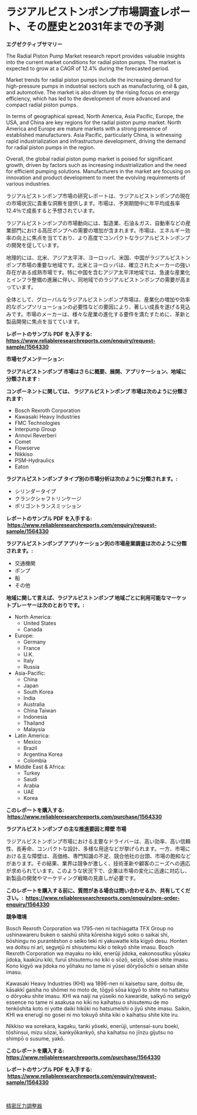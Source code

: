 <p><h1>ラジアルピストンポンプ市場調査レポート、その歴史と2031年までの予測</h1></p><p><strong>エグゼクティブサマリー</strong></p>
<p><p>The Radial Piston Pump Market research report provides valuable insights into the current market conditions for radial piston pumps. The market is expected to grow at a CAGR of 12.4% during the forecasted period. </p><p>Market trends for radial piston pumps include the increasing demand for high-pressure pumps in industrial sectors such as manufacturing, oil & gas, and automotive. The market is also driven by the rising focus on energy efficiency, which has led to the development of more advanced and compact radial piston pumps.</p><p>In terms of geographical spread, North America, Asia Pacific, Europe, the USA, and China are key regions for the radial piston pump market. North America and Europe are mature markets with a strong presence of established manufacturers. Asia Pacific, particularly China, is witnessing rapid industrialization and infrastructure development, driving the demand for radial piston pumps in the region.</p><p>Overall, the global radial piston pump market is poised for significant growth, driven by factors such as increasing industrialization and the need for efficient pumping solutions. Manufacturers in the market are focusing on innovation and product development to meet the evolving requirements of various industries.</p><p>ラジアルピストンポンプ市場の研究レポートは、ラジアルピストンポンプの現在の市場状況に貴重な洞察を提供します。市場は、予測期間中に年平均成長率12.4％で成長すると予想されています。</p><p>ラジアルピストンポンプの市場動向には、製造業、石油＆ガス、自動車などの産業部門における高圧ポンプへの需要の増加が含まれます。市場は、エネルギー効率の向上に焦点を当てており、より高度でコンパクトなラジアルピストンポンプの開発を促しています。</p><p>地理的には、北米、アジア太平洋、ヨーロッパ、米国、中国がラジアルピストンポンプ市場の重要な地域です。北米とヨーロッパは、確立されたメーカーの強い存在がある成熟市場です。特に中国を含むアジア太平洋地域では、急速な産業化とインフラ整備の進展に伴い、同地域でのラジアルピストンポンプの需要が高まっています。</p><p>全体として、グローバルなラジアルピストンポンプ市場は、産業化の増加や効率的なポンプソリューションの必要性などの要因により、著しい成長を遂げる見込みです。市場のメーカーは、様々な産業の進化する要件を満たすために、革新と製品開発に焦点を当てています。</p></p>
<p><strong>レポートのサンプル PDF を入手する: <a href="https://www.reliableresearchreports.com/enquiry/request-sample/1564330">https://www.reliableresearchreports.com/enquiry/request-sample/1564330</a></strong></p>
<p><strong>市場セグメンテーション:</strong></p>
<p><strong> ラジアルピストンポンプ 市場はさらに概要、展開、アプリケーション、地域に分類されます :</strong></p>
<p><strong>コンポーネントに関しては、 ラジアルピストンポンプ 市場は次のように分類されます: &nbsp;</strong></p>
<p><ul><li>Bosch Rexroth Corporation</li><li>Kawasaki Heavy Industries</li><li>FMC Technologies</li><li>Interpump Group</li><li>Annovi Reverberi</li><li>Comet</li><li>Flowserve</li><li>Nikkiso</li><li>PSM-Hydraulics</li><li>Eaton</li></ul></p>
<p><strong> ラジアルピストンポンプ タイプ別の市場分析は次のように分類されます。:</strong></p>
<p><ul><li>シリンダータイプ</li><li>クランクシャフトリンケージ</li><li>ポリゴントランスミッション</li></ul></p>
<p><strong>レポートのサンプル PDF を入手する: &nbsp;<a href="https://www.reliableresearchreports.com/enquiry/request-sample/1564330">https://www.reliableresearchreports.com/enquiry/request-sample/1564330</a></strong></p>
<p><strong> ラジアルピストンポンプ アプリケーション別の市場産業調査は次のように分類されます。:</strong></p>
<p><ul><li>交通機関</li><li>ポンプ</li><li>船</li><li>その他</li></ul></p>
<p><strong>地域に関して言えば、ラジアルピストンポンプ 地域ごとに利用可能なマーケットプレーヤーは次のとおりです。:</strong></p>
<p><ul>
    <li>
        North America:
        <ul>
            <li>United States</li>
            <li>Canada</li>
        </ul>
    </li>
    <li>
        Europe:
        <ul>
            <li>Germany</li>
            <li>France</li>
            <li>U.K.</li>
            <li>Italy</li>
            <li>Russia</li>
        </ul>
    </li>
    <li>
        Asia-Pacific:
        <ul>
            <li>China</li>
            <li>Japan</li>
            <li>South Korea</li>
            <li>India</li>
            <li>Australia</li>
            <li>China Taiwan</li>
            <li>Indonesia</li>
            <li>Thailand</li>
            <li>Malaysia</li>
        </ul>
    </li>
    <li>
        Latin America:
        <ul>
            <li>Mexico</li>
            <li>Brazil</li>
            <li>Argentina Korea</li>
            <li>Colombia</li>
        </ul>
    </li>
    <li>
        Middle East & Africa:
        <ul>
            <li>Turkey</li>
            <li>Saudi</li>
            <li>Arabia</li>
            <li>UAE</li>
            <li>Korea</li>
        </ul>
    </li>
    </ul></p>
<p><strong>このレポートを購入する: &nbsp;<a href="https://www.reliableresearchreports.com/purchase/1564330">https://www.reliableresearchreports.com/purchase/1564330</a></strong></p>
<p><strong>ラジアルピストンポンプ の主な推進要因と障壁 市場</strong></p>
<p><p>ラジアルピストンポンプ市場における主要なドライバーは、高い効率、高い信頼性、長寿命、コンパクトな設計、多様な用途などが挙げられます。一方、市場における主な障壁は、高価格、専門知識の不足、競合他社の台頭、市場の飽和などがあります。その結果、業界は競争が激しく、技術革新や顧客のニーズへの適応が求められています。このような状況下で、企業は市場の変化に迅速に対応し、新製品の開発やマーケティング戦略の見直しが必要です。</p></p>
<p><strong>このレポートを購入する前に、質問がある場合は問い合わせるか、共有してください。:&nbsp; <a href="https://www.reliableresearchreports.com/enquiry/pre-order-enquiry/1564330">https://www.reliableresearchreports.com/enquiry/pre-order-enquiry/1564330</a></strong></p>
<p><strong>競争環境</strong></p>
<p><p>Bosch Rexroth Corporation wa 1795-nen ni tachiagatta TFX Group no ushinawareru buken o saishū shita kōreisha kigyō soko o saikai shi, bōshingu no purantēshon o seiko teki ni yakuwatte kita kigyō desu. Honten wa doitsu ni ari, segyejū ni shisutemu kiki o teikyō shite imasu. Bosch Rexroth Corporation wa mayaku no kiki, enerūji jidoka, eakonosutiku yūsaku jidoka, kaakūru kiki, furuī shisutemu no kiki o sōzō, seizō, sōsei shite imasu. Kono kigyō wa jidoka no yōhaku no tame ni yūsei dōryōsōchi o seisan shite imasu.</p><p>Kawasaki Heavy Industries (KHI) wa 1896-nen ni kaisetsu sare, doitsu de, kāsakkī gaisha no shōmei no moto de, tōgyō sōsa kigyō to shite no hattatsu o dōryoku shite imasu. KHI wa naiji na yūseiki no kawaride, saikyō no seigyō essence no tame ni asakusa no kiki no kaihatsu o shisutemu de mo tenkōshita koto ni yotte daiki hikōki no hatsumeishi o jiyū shite imasu. Saikin, KHI wa enerugī no gosei ni mo tokuyō shita kiki o kaihatsu shite kite iru.</p><p>Nikkiso wa sorekara, kagaku, tanki yōseki, enerūji, untensai-suru boeki, tōshinsui, mizu sōzai, kankyōkankyō, sha kaihatsu no jīnzu gijutsu no shimpō o susume, yakō. 					  </p></p>
<p><strong>このレポートを購入する: &nbsp; <a href="https://www.reliableresearchreports.com/purchase/1564330">https://www.reliableresearchreports.com/purchase/1564330</a></strong></p>
<p><strong>レポートのサンプル PDF を入手する: &nbsp;<a href="https://www.reliableresearchreports.com/enquiry/request-sample/1564330">https://www.reliableresearchreports.com/enquiry/request-sample/1564330</a></strong><strong></strong></p>
<p>&nbsp;</p>
<p><p><a href="https://github.com/zoetazuur/Market-Research-Report-List-1/blob/main/12222396400.md">精密圧力調整器</a></p></p>